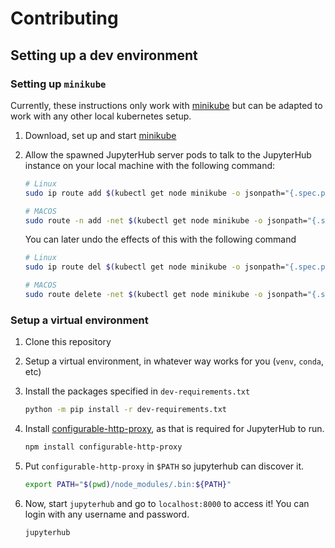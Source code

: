 # Contributing

## Setting up a dev environment

### Setting up `minikube`

Currently, these instructions only work with [minikube](https://minikube.sigs.k8s.io/docs/start/)
but can be adapted to work with any other local kubernetes setup.

1. Download, set up and start [minikube](https://minikube.sigs.k8s.io/docs/start/)

2. Allow the spawned JupyterHub server pods to talk to the JupyterHub instance on your
   local machine with the following command:

   ```bash
   # Linux
   sudo ip route add $(kubectl get node minikube -o jsonpath="{.spec.podCIDR}") via $(minikube ip)

   # MACOS
   sudo route -n add -net $(kubectl get node minikube -o jsonpath="{.spec.podCIDR}") $(minikube ip)
   ```

   You can later undo the effects of this with the following command

   ```bash
   # Linux
   sudo ip route del $(kubectl get node minikube -o jsonpath="{.spec.podCIDR}")

   # MACOS
   sudo route delete -net $(kubectl get node minikube -o jsonpath="{.spec.podCIDR}")
   ```

### Setup a virtual environment

1. Clone this repository

2. Setup a virtual environment, in whatever way works for you (`venv`, `conda`, etc)

3. Install the packages specified in `dev-requirements.txt`

   ```bash
   python -m pip install -r dev-requirements.txt
   ```

4. Install [configurable-http-proxy](https://github.com/jupyterhub/configurable-http-proxy/),
   as that is required for JupyterHub to run.

   ```bash
   npm install configurable-http-proxy
   ```

5. Put `configurable-http-proxy` in `$PATH` so jupyterhub can discover it.

   ```bash
   export PATH="$(pwd)/node_modules/.bin:${PATH}"
   ```

6. Now, start `jupyterhub` and go to `localhost:8000` to access it! You can login with any
   username and password.

   ```bash
   jupyterhub
   ```
